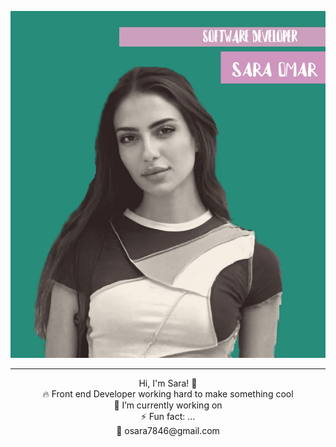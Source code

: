 ![photo](./githubPhoto(1).jpg)
 <hr></hr>
<p align="center">
 Hi, I'm Sara! 👋 <br>
🔥 Front end Developer working hard to make something cool<br>
🔭 I’m currently working on <br>
⚡ Fun fact: ... <br>
📧 osara7846@gmail.com
</p>

